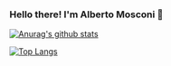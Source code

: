 ### Hello there! I'm Alberto Mosconi 👋

[![Anurag's github stats](https://github-readme-stats.vercel.app/api?username=albertomosconi&hide_border=true&show_icons=true&hide=prs,issues&count_private=true)](https://github.com/anuraghazra/github-readme-stats)

[![Top Langs](https://github-readme-stats.vercel.app/api/top-langs/?username=albertomosconi&hide_border=true&layout=compact)](https://github.com/anuraghazra/github-readme-stats)
